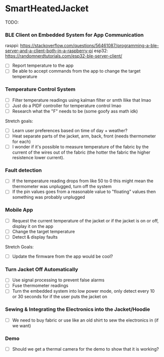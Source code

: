 # SmartHeatedJacket

TODO:

### BLE Client on Embedded System for App Communication

rasppi: https://stackoverflow.com/questions/56461087/programming-a-ble-server-and-a-client-both-in-a-raspberry-pi
esp32: https://randomnerdtutorials.com/esp32-ble-server-client/

- [ ] Report temperature to the app
- [ ] Be able to accept commands from the app to change the target temperature

### Temperature Control System

- [ ] Filter temperature readings using kalman filter or smth llike that lmao
- [ ] Just do a PIDF controller for temperature control lmao
- [ ] Research what the "F" needs to be (some goofy ass math idk)

Stretch goals:

- [ ] Learn user preferences based on time of day + weather?
- [ ] Heat separate parts of the jacket, arm, back, front (needs thermometer for each)
- [ ] I wonder if it's possible to measure temperature of the fabric by the current of the wires out of the fabric (the hotter the fabric the higher resistence lower current).

### Fault detection

- [ ] If the temperature reading drops from like 50 to 0 this might mean the thermometer was unplugged, turn off the system
- [ ] If the pin values goes from a reasonable value to "floating" values then something was probably unplugged

### Mobile App

- [ ] Request the current temperature of the jacket or if the jacket is on or off, display it on the app
- [ ] Change the target temperature
- [ ] Detect & display faults

Stretch Goals:

- [ ] Update the firmware from the app would be cool?

### Turn Jacket Off Automatically

- [ ] Use signal processing to prevent false alarms
- [ ] Fuse thermometer readings
- [ ] Turn the embedded system into low power mode, only detect every 10 or 30 seconds for if the user puts the jacket on

### Sewing & Integrating the Electronics into the Jacket/Hoodie

- [ ] We need to buy fabric or use like an old shirt to sew the electronics in (if we want)

### Demo

- [ ] Should we get a thermal camera for the demo to show that it is working?

